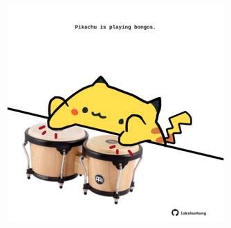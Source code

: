 <!-- built at 03/06/2025, 08:00:33 UTC -->
<p align="center">
  <img width="500" height="500" src="./ReadmeImage.svg">
</p>
